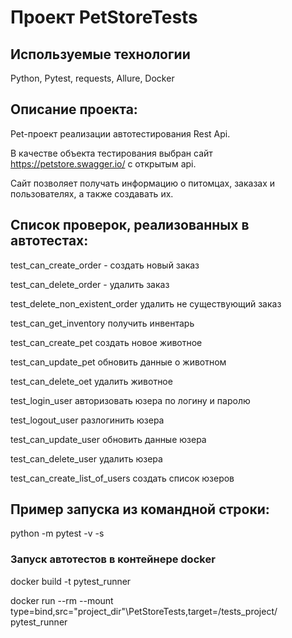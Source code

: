 # Проект PetStoreTests

## Используемые технологии
Python,
Pytest,
requests,
Allure,
Docker

## Описание проекта:

Pet-проект реализации автотестирования Rest Api.

 В качестве объекта тестирования выбран сайт https://petstore.swagger.io/ с открытым api.

Сайт позволяет получать информацию о питомцах, заказах и пользователях, а также создавать их.

## Список проверок, реализованных в автотестах:

test_can_create_order - создать новый заказ

test_can_delete_order - удалить заказ

test_delete_non_existent_order удалить не существующий заказ

test_can_get_inventory получить инвентарь

test_can_create_pet создать новое животное

test_can_update_pet обновить данные о животном

test_can_delete_oet удалить животное

test_login_user авторизовать юзера по логину и паролю

test_logout_user разлогинить юзера

test_can_update_user обновить данные юзера

test_can_delete_user удалить юзера

test_can_create_list_of_users создать список юзеров



## Пример запуска из командной строки:

python -m pytest  -v -s

### Запуск автотестов в контейнере docker

docker build -t pytest_runner

docker run --rm --mount type=bind,src="project_dir"\PetStoreTests,target=/tests_project/ pytest_runner

